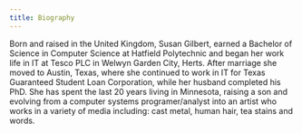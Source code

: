 ```yaml
---
title: Biography
---
```


Born and raised in the United Kingdom, Susan Gilbert, earned a Bachelor of Science in Computer Science at Hatfield Polytechnic and began her work life in IT at Tesco PLC in Welwyn Garden City, Herts.  After marriage she moved to Austin, Texas, where she continued to work in IT for Texas Guaranteed Student Loan Corporation, while her husband completed his PhD.  She has spent the last 20 years living in Minnesota, raising a son and evolving from a computer systems programer/analyst into an artist who works in a variety of media including: cast metal, human hair, tea stains and words.
